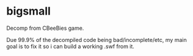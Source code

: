 # bigsmall
Decomp from CBeeBies game.

Due 99.9% of the decompiled code being bad/incomplete/etc, my main goal is to fix it so i can build a working .swf from it.
